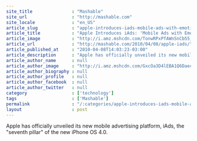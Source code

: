 ```yaml
---
site_title               : "Mashable"
site_url                 : "http://mashable.com"
site_locale              : "en_US"
article_slug             : "apple-introduces-iads-mobile-ads-with-emotion"
article_title            : "Apple Introduces iAds: 'Mobile Ads with Emotion'"
article_image            : "http://i.amz.mshcdn.com/TonwRPxPfAWnSnCb55_CEAiXvtM=/1200x627/2012%2F12%2F04%2F90%2Fappleintrod.b15.jpg"
article_url              : "http://mashable.com/2010/04/08/apple-iads/"
article_published_at     : "2010-04-08T14:03:23-03:00"
article_description      : "Apple has officially unveiled its new mobile advertising platform, iAds, the 'seventh pillar' of the new iPhone OS 4.0."
article_author_name      : null
article_author_image     : "http://i.amz.mshcdn.com/GxcOa3D4lEBA1Q6Daec5EKY9ld0=/90x90/2016%2F07%2F14%2F09%2F20150711baheadshot_be.b53de.b3119.png"
article_author_biography : null
article_author_profile   : null
article_author_facebook  : null
article_author_twitter   : null
category                 : ['technology']
tags                     : ['Mashable']
permalink                : "/:categories/apple-introduces-iads-mobile-ads-with-emotion/"
layout                   : post
---
```


Apple has officially unveiled its new mobile advertising platform, iAds, the "seventh pillar" of the new iPhone OS 4.0.
